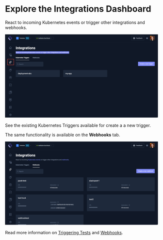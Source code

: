 # Explore the Integrations Dashboard

React to incoming Kubernetes events or trigger other integrations and webhooks.

![Integrations Dashboard](../img/integrations-dashboard-072024.png)

See the existing Kubernetes Triggers available for create a a new trigger.

The same functionality is available on the **Webhooks** tab.

![Integrations Webhooks Dashboard](../img/integrations-webhooks-dashboard-072024.png)

Read more information on [Triggering Tests](/docs/articles/triggering-tests.md) and [Webhooks](/docs/articles/webhooks.mdx).